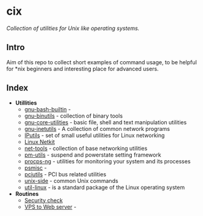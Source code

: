 <!--
File          : README.md

Created       : Sat 07 Nov 2015 22:58:38
Last Modified : Wed 18 Nov 2015 21:44:11
Maintainer    : sharlatan
-->

# cix #
_Collection of utilities for Unix like operating systems._

## Intro ##
Aim of this repo to collect short examples of command usage, to be helpful for
*nix beginners and interesting place for advanced users.

## Index ##
*   __Utillities__
    +   [gnu-bash-builtin](utils/gnu-bash-builtin.md)     -
    +   [gnu-binutils](utils/gnu-binutils.md)               -  collection of binary tools
    +   [gnu-core-utilities](utils/gnu-core-utilities.md)   -  basic file, shell and text manipulation utilities
    +   [gnu-inetutils](utils/gnu-inetutils.md)             -  A collection of common network programs
    +   [IPutils](utils/iputils.md)                         -  set of small useful utilities for Linux networking
    +   [Linux Netkit](utils/netkit.md)
    +   [net-tools](utils/net-utils.md)                     -  collection of base networking utilities
    +   [pm-utils](utils/pm-utils.md)                       -  suspend and powerstate setting framework
    +   [procps-ng](utils/procps-ng.md)                     -  utilities for monitoring your system and its processes
    +   [psmisc](utils/psmisc.md)                           -
    +   [pciutils](utils/pciutils.md)                       - PCI bus related utilities
    +   [unix-side](utils/unix-side.md)                     -  common Unix commands
    +   [util-linux](utils/util-linux.md)                   -  is a standard package of the Linux operating system
*   __Routines__
    -   [Security check](routines/security_check.md)
    -   [VPS to Web server](routines/vps_to_webserver.md) -  
